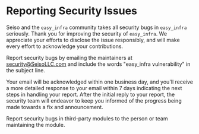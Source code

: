 # Reporting Security Issues
Seiso and the `easy_infra` community takes all security bugs in `easy_infra` seriously. Thank you for improving the security of `easy_infra`. We appreciate your efforts to disclose the issue responsibly, and will make every effort to acknowledge your contributions.

Report security bugs by emailing the maintainers at [security@SeisoLLC.com](mailto:security@SeisoLLC.com) and include the words "easy_infra vulnerability" in the subject line.

Your email will be acknowledged within one business day, and you'll receive a more detailed response to your email within 7 days indicating the next steps in handling your report. After the initial reply to your report, the security team will endeavor to keep you informed of the progress being made towards a fix and announcement.

Report security bugs in third-party modules to the person or team maintaining the module.

